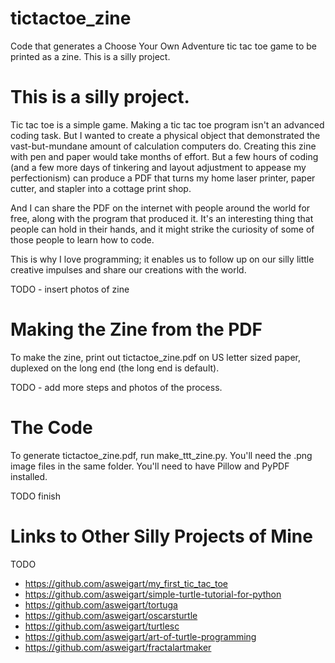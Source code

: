 # tictactoe_zine
Code that generates a Choose Your Own Adventure tic tac toe game to be printed as a zine. This is a silly project.

# This is a silly project.

Tic tac toe is a simple game. Making a tic tac toe program isn't an advanced coding task. But I wanted to create a physical object that demonstrated the vast-but-mundane amount of calculation computers do. Creating this zine with pen and paper would take months of effort. But a few hours of coding (and a few more days of tinkering and layout adjustment to appease my perfectionism) can produce a PDF that turns my home laser printer, paper cutter, and stapler into a cottage print shop.

And I can share the PDF on the internet with people around the world for free, along with the program that produced it. It's an interesting thing that people can hold in their hands, and it might strike the curiosity of some of those people to learn how to code.

This is why I love programming; it enables us to follow up on our silly little creative impulses and share our creations with the world.

TODO - insert photos of zine

# Making the Zine from the PDF

To make the zine, print out tictactoe_zine.pdf on US letter sized paper, duplexed on the long end (the long end is default).

TODO - add more steps and photos of the process.

# The Code

To generate tictactoe_zine.pdf, run make_ttt_zine.py. You'll need the .png image files in the same folder. You'll need to have Pillow and PyPDF installed.

TODO finish

# Links to Other Silly Projects of Mine

TODO

* https://github.com/asweigart/my_first_tic_tac_toe
* https://github.com/asweigart/simple-turtle-tutorial-for-python
* https://github.com/asweigart/tortuga
* https://github.com/asweigart/oscarsturtle
* https://github.com/asweigart/turtlesc
* https://github.com/asweigart/art-of-turtle-programming
* https://github.com/asweigart/fractalartmaker

